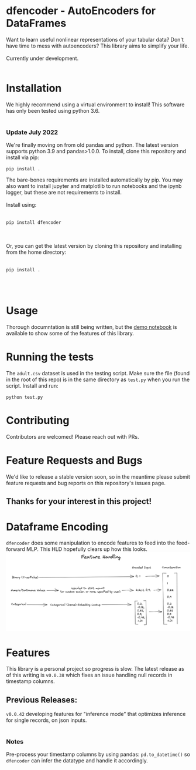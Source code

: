# dfencoder - AutoEncoders for DataFrames

Want to learn useful nonlinear representations of your tabular data? Don't have time to mess with autoencoders? This library aims to simplify your life.<br><br>
Currently under development.<br><br>
# Installation
We highly recommend using a virtual environment to install! This software has only been tested using python 3.6.<br><br>
### Update July 2022
We're finally moving on from old pandas and python. The latest version supports python 3.9 and pandas>1.0.0. To install, clone this repository and install via pip:
```
pip install .
```


The bare-bones requirements are installed automatically by pip. You may also want to install jupyter and matplotlib to run notebooks and the ipynb logger, but these are not requirements to install.<br><br>
Install using:<br><br>
```
pip install dfencoder
```
<br><br>
Or, you can get the latest version by cloning this repository and installing from the home directory:
<br><br>
```
pip install .
```
<br><br>

# Usage
Thorough documntation is still being written, but the [demo notebook](demo_data/demo.ipynb) is available to show some of the features of this library.
# Running the tests
The `adult.csv` dataset is used in the testing script. Make sure the file (found in the root of this repo) is in the same directory as `test.py` when you run the script. Install and run:
```
python test.py
```

# Contributing
Contributors are welcomed! Please reach out with PRs.
# Feature Requests and Bugs
We'd like to release a stable version soon, so in the meantime please submit feature requests and bug reports on this repository's issues page.
## Thanks for your interest in this project!

# Dataframe Encoding
`dfencoder` does some manipulation to encode features to feed into the
feed-forward MLP. This HLD hopefully clears up how this looks.
![HLD for how inputs are encoded by dfencoder](demo_data/input_handling_hld.png)

# Features
This library is a personal project so progress is slow. The latest release as of this writing is `v0.0.38` which fixes an issue handling null records in timestamp columns.

## Previous Releases:
`v0.0.42` developing features for "inference mode"
that optimizes inference for single records, on json inputs. <br><br>

### Notes
Pre-process your timestamp columns by using pandas: `pd.to_datetime()` so `dfencoder` can infer the datatype and handle it accordingly. 
